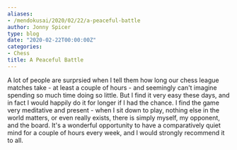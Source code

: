 ```yaml
---
aliases:
- /mendokusai/2020/02/22/a-peaceful-battle
author: Jonny Spicer
type: blog
date: "2020-02-22T00:00:00Z"
categories:
- Chess
title: A Peaceful Battle
---
```

A lot of people are surprsied when I tell them how long our
chess league matches take - at least a couple of hours - and
seemingly can't imagine spending so much time doing so little. But I find it very easy these days, and in fact I
would happily do it for longer if I had the chance. I find
the game very meditative and present - when I sit down to play, nothing else in the world matters, or even really exists, there is simply myself, my opponent, and the board.
It's a wonderful opportunity to have a comparatively quiet
mind for a couple of hours every week, and I would strongly
recommend it to all.
